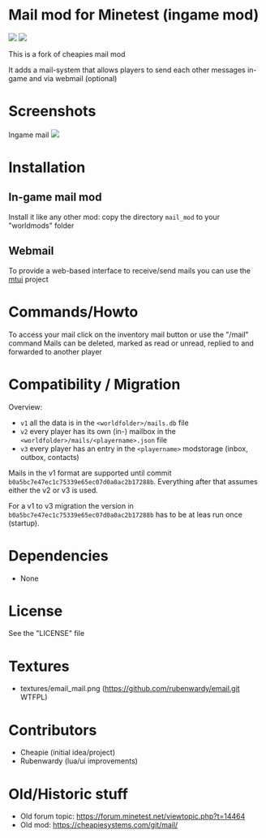 Mail mod for Minetest (ingame mod)
======

![](https://github.com/mt-mods/mail/workflows/test/badge.svg)
![](https://github.com/mt-mods/mail/workflows/luacheck/badge.svg)


This is a fork of cheapies mail mod

It adds a mail-system that allows players to send each other messages in-game and via webmail (optional)

# Screenshots

Ingame mail
![](pics/ingame.png?raw=true)

# Installation

## In-game mail mod

Install it like any other mod: copy the directory `mail_mod` to your "worldmods" folder

## Webmail

To provide a web-based interface to receive/send mails you can use the [mtui](https://github.com/minetest-go/mtui) project

# Commands/Howto

To access your mail click on the inventory mail button or use the "/mail" command
Mails can be deleted, marked as read or unread, replied to and forwarded to another player

# Compatibility / Migration

Overview:
* `v1` all the data is in the `<worldfolder>/mails.db` file
* `v2` every player has its own (in-) mailbox in the `<worldfolder>/mails/<playername>.json` file
* `v3` every player has an entry in the `<playername>` modstorage (inbox, outbox, contacts)

Mails in the v1 format are supported until commit `b0a5bc7e47ec1c75339e65ec07d0a0ac2b17288b`.
Everything after that assumes either the v2 or v3 is used.

For a v1 to v3 migration the version in `b0a5bc7e47ec1c75339e65ec07d0a0ac2b17288b` has to be at leas run once (startup).

# Dependencies
* None

# License

See the "LICENSE" file

# Textures
* textures/email_mail.png (https://github.com/rubenwardy/email.git WTFPL)

# Contributors

* Cheapie (initial idea/project)
* Rubenwardy (lua/ui improvements)

# Old/Historic stuff
* Old forum topic: https://forum.minetest.net/viewtopic.php?t=14464
* Old mod: https://cheapiesystems.com/git/mail/
